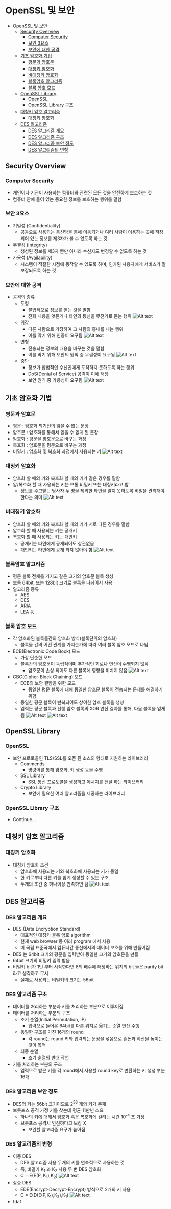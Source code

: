 # OpenSSL 및 보안
- [OpenSSL 및 보안](#openssl-및-보안)
  - [Security Overview](#security-overview)
    - [Computer Security](#computer-security)
    - [보안 3요소](#보안-3요소)
    - [보안에 대한 공격](#보안에-대한-공격)
  - [기초 암호화 기법](#기초-암호화-기법)
    - [평문과 암호문](#평문과-암호문)
    - [대칭키 암호화](#대칭키-암호화)
    - [비대칭키 암호화](#비대칭키-암호화)
    - [블록암호 알고리즘](#블록암호-알고리즘)
    - [블록 암호 모드](#블록-암호-모드)
  - [OpenSSL Library](#openssl-library)
    - [OpenSSL](#openssl)
    - [OpenSSL Library 구조](#openssl-library-구조)
  - [대칭키 암호 알고리즘](#대칭키-암호-알고리즘)
    - [대칭키 암호화](#대칭키-암호화-1)
  - [DES 알고리즘](#des-알고리즘)
    - [DES 알고리즘 개요](#des-알고리즘-개요)
    - [DES 알고리즘 구조](#des-알고리즘-구조)
    - [DES 알고리즘 보안 정도](#des-알고리즘-보안-정도)
    - [DES 알고리즘의 변형](#des-알고리즘의-변형)

## Security Overview
### Computer Security
* 개인이나 기관이 사용하는 컴퓨터와 관련된 모든 것을 안전하게 보호하는 것
* 컴퓨터 안에 들어 있는 중요한 정보를 보호하는 행위를 말함
### 보안 3요소
* 기밀성 (Confidentiality)
  * 공동으로 사용되는 통신망을 통해 이동되거나 여러 사람이 이용하는 곳에 저장되어 있는 정보를 제3자가 볼 수 없도록 하는 것
* 무결성 (Integrity)
  * 생성된 정보를 제3자 뿐만 아니라 수신자도 변경할 수 없도록 하는 것
* 가용성 (Availability)
  * 시스템이 적절한 시점에 동작할 수 있도록 하며, 인가된 사용자에게 서비스가 잘 보장되도록 하는 것
### 보안에 대한 공격
* 공격의 종류
  * 도청
    * 불법적으로 정보를 얻는 것을 말함
    * 전화 내용을 엿듣거나 타인의 통신을 무전기로 듣는 행위
    ![Alt text](./img/image.png)
  * 위장
    * 다른 사람으로 가장하여 그 사람의 흉내를 내는 행위
    * 이를 막기 위해 인증이 요구됨
    ![Alt text](./img/image-1.png)
  * 변형
    * 전송되는 정보의 내용을 바꾸는 것을 말함
    * 이를 막기 위해 보안의 원칙 중 무결성이 요구됨
    ![Alt text](./imag/image-2.png)
  * 중단
    * 정보가 합법적인 수신인에게 도착하지 못하도록 하는 행위
    * DoS(Denial of Service) 공격이 이에 해당
    * 보안 원칙 중 가용성이 요구됨
    ![Alt text](image-3.png)
## 기초 암호화 기법
### 평문과 암호문
* 평문 : 암호화 되기전의 읽을 수 없는 문장
* 암호문 : 암호화를 통해서 읽을 수 없게 된 문장
* 암호화 : 평문을 암호문으로 바꾸는 과정
* 복호화 : 암호문을 평문으로 바꾸는 과정
* 비밀키 : 암호화 및 복호화 과정에서 사용되는 키
![Alt text](image-4.png)
### 대칭키 암호화
* 암호화 할 때의 키와 복호화 할 때의 키가 같은 경우를 말함
* 암/복호화 할 때 사용되는 키는 보통 비밀키 또는 대칭키라고 함
  * 정보를 주고받는 당사자 두 명을 제외한 타인을 알지 못하도록 비밀을 관리해야 한다는 의미
![Alt text](image-5.png)
### 비대칭키 암호화
* 암호화 할 때의 키와 복호화 할 때의 키가 서로 다른 경우를 말함
* 암호화 할 때 사용되는 키는 공개키
* 복호화 할 때 사용되는 키는 개인키
  * 공개키는 타인에게 공개되어도 상관없음
  * 개인키는 타인에게 공개 되지 않아야 함
![Alt text](image-6.png) 
### 블록암호 알고리즘
* 평문 블록 전체를 가지고 같은 크기의 암호문 블록 생성
* 보통 64bit, 또는 128bit 크기로 블록을 나뉘어서 사용
* 알고리즘 종류
  * AES
  * DES
  * ARIA
  * LEA 등
### 블록 암호 모드
* 각 암호화된 블록들간의 암호화 방식(블록단위의 암호화)
  * 블록들 간의 어떤 관계를 가지는가에 따라 여러 블록 암호 모드로 나뉨
* ECB(Electronic Code Book) 모드
  * 가장 단순한 모드
  * 블록간의 암호문이 독립적이며 추가적인 회로나 연산이 수행되지 않음
    * 암호문이 손상 되어도 다른 블록에 영향을 미치지 않음
![Alt text](image-7.png)
* CBC(Cipher-Block Chaining) 모드
  * ECB의 보안 결함을 위한 모드
    * 동일한 평문 블록에 대해 동일한 암호문 블록이 전송되는 문제를 해결하기 위함
  * 동일한 평문 블록이 반복되어도 상이한 암호 블록을 생성
  * 입력은 평문 블록과 선행 암호 블록의 XOR 연산 결과를 통해, 다음 블록을 얻게됨
    ![Alt text](image-8.png)
    ![Alt text](image-9.png)
## OpenSSL Library
### OpenSSL
* 보안 프로토콜인 TLS/SSL를 오픈 된 소스의 형태로 지원하는 라이브러리
  * Commends
    * 명령어를 통해 암호화, 키 생성 등을 수행
  * SSL Library
    * SSL 통신 프로토콜을 생성하고 메시지를 전달 하는 라이브러리
  * Crypto Library
    * 보안에 필요한 여러 알고리즘을 제공하는 라이브러리
### OpenSSL Library 구조
* Continue...

## 대칭키 암호 알고리즘
### 대칭키 암호화
* 대칭키 암호화 조건
  * 암호화에 사용되는 키와 복호화에 사용되는 키가 동일
  * 한 키로부터 다른 키를 쉽게 생성할 수 있는 구조
  * 두개의 조건 중 하나이상 만족하면 됨
  ![Alt text](image-10.png)
## DES 알고리즘
### DES 알고리즘 개요
* DES (Data Encryption Standard)
  * 대표적인 대칭키 블록 암호 algorithm
  * 현재 web browser 등 여러 program 에서 사용
  * 미 국립 표준국에서 컴퓨터간 통신에서의 데이터 보호를 위해 만들어짐
* DES 는 64bit 크기의 평문을 입력받아 동일한 크기의 암호문을 만듦
* 64bit 크기의 비밀키 입력 받음
* 비밀키 bit가 1번 부터 시작한다면 8의 배수에 해당하는 위치의 bit 들은 parity bit라고 생각하고 무시
  * 실제로 사용되는 비밀키의 크기는 56bit
### DES 알고리즘 구조
* 데이터를 처리하는 부분과 키를 처리하는 부분으로 이루어짐
* 데이터를 처리하는 부분의 구조
  * 초기 순열(Initial Permutation, IP)
    * 입력으로 들어온 64bit를 다른 위치로 옮기는 순열 연산 수행
  * 동일한 구조를 가진 16개의 round
    * 각 round는 round 키와 입력되는 문장을 섞음으로 혼돈과 확산을 높이는 것이 목적
  * 최종 순열
    * 초기 순열의 반대 작업
* 키를 처리하는 부분의 구조
  * 입력으로 받은 키를 각 round에서 사용할 round key로 변환하는 키 생성 부분 16개
### DES 알고리즘 보안 정도
* DES의 키는 56bit 크기이므로 2<sup>56</sup> 개의 키가 존재
* 브룻포스 공격 가정 키를 찾는데 평균 11만년 소요
  * 하나의 키에 대해서 암호화 혹은 복호화에 걸리는 시간 10<sup>-4</sup> 초 가정
  * 브룻포스 공격시 안전하다고 보장 X
    * 보완할 알고리즘 요구가 높아짐
### DES 알고리즘의 변형
* 이중 DES
  * DES 알고리즘 사용 두개의 키를 연속적으로 사용하는 것
  * 즉, 비밀키 K<sub>1</sub> 과 K<sub>2</sub> 사용 두 번 DES 암호화
  * C = E(E(P, K<sub>1</sub>),K<sub>2</sub>)
    ![Alt text](image-11.png)
* 삼중 DES
  * EDE(Encrypt-Decrypt-Encrypt) 방식으로 2개의 키 사용
  * C = E(D(E(P,K<sub>1</sub>),K<sub>2</sub>),K<sub>1</sub>)
    ![Alt text](image-12.png)
* fdaf